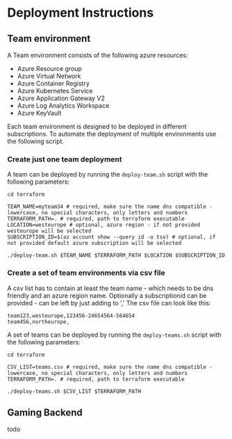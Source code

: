 # Deployment Instructions


## Team environment

A Team environment consists of the following azure resources:
- Azure Resource group
- Azure Virtual Network
- Azure Container Registry
- Azure Kubernetes Service
- Azure Application Gateway V2
- Azure Log Analytics Workspace
- Azure KeyVault

Each team environment is designed to be deployed in different subscriptions.
To automate the deployment of multiple environments use the following script.

### Create just one team deployment

A team can be deployed by running the `deploy-team.sh` script with the following parameters:

```
cd terraform

TEAM_NAME=myteam34 # required, make sure the name dns compatible - lowercase, no special characters, only letters and numbers
TERRAFORM_PATH=. # required, path to terraform executable
LOCATION=westeurope # optional, azure region - if not provided westeurope will be selected
SUBSCRIPTION_ID=$(az account show --query id -o tsv) # optional, if not provided default azure subscription will be selected

./deploy-team.sh $TEAM_NAME $TERRAFORM_PATH $LOCATION $SUBSCRIPTION_ID
```


### Create a set of team environments via csv file

A csv list has to contain at least the team name - which needs to be dns friendly and an azure region name.
Optionally a subscriptionid can be provided - can be left by just adding to ','
The csv file can look like this:
```
team123,westeurope,123456-24654564-564654
team456,northeurope,
```

A set of teams can be deployed by running the `deploy-teams.sh` script with the following parameters:
```
cd terraform

CSV_LIST=teams.csv # required, make sure the name dns compatible - lowercase, no special characters, only letters and numbers
TERRAFORM_PATH=. # required, path to terraform executable

./deploy-teams.sh $CSV_LIST $TERRAFORM_PATH
```

## Gaming Backend

todo